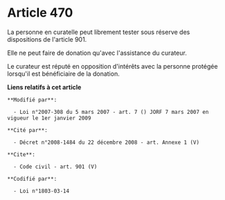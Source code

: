 # Article 470

La personne en curatelle peut librement tester sous réserve des dispositions de l'article 901. 

Elle ne peut faire de donation qu'avec l'assistance du curateur. 

Le curateur est réputé en opposition d'intérêts avec la personne protégée lorsqu'il est bénéficiaire de la donation.

**Liens relatifs à cet article**

	**Modifié par**:

	  - Loi n°2007-308 du 5 mars 2007 - art. 7 () JORF 7 mars 2007 en vigueur le 1er janvier 2009

	**Cité par**:

	  - Décret n°2008-1484 du 22 décembre 2008 - art. Annexe 1 (V)

	**Cite**:

	  - Code civil - art. 901 (V)

	**Codifié par**:

	  - Loi n°1803-03-14
